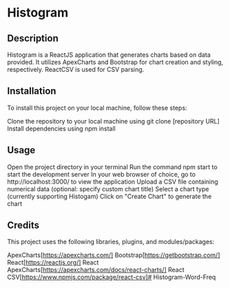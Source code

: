 # Histogram
## Description
Histogram is a ReactJS application that generates charts based on data provided. It utilizes ApexCharts and Bootstrap for chart creation and styling, respectively. ReactCSV is used for CSV parsing.

## Installation
To install this project on your local machine, follow these steps:

Clone the repository to your local machine using git clone [repository URL]
Install dependencies using npm install
## Usage
Open the project directory in your terminal
Run the command npm start to start the development server
In your web browser of choice, go to http://localhost:3000/ to view the application
Upload a CSV file containing numerical data (optional: specify custom chart title)
Select a chart type (currently supporting Histogam)
Click on "Create Chart" to generate the chart
## Credits
This project uses the following libraries, plugins, and modules/packages:

ApexCharts[https://apexcharts.com/]
Bootstrap[https://getbootstrap.com/]
React[https://reactjs.org/]
React ApexCharts[https://apexcharts.com/docs/react-charts/]
React CSV[https://www.npmjs.com/package/react-csv]# Histogram-Word-Freq
